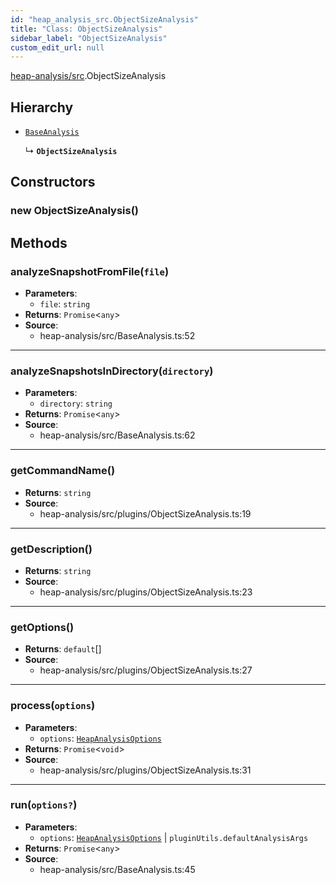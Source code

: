 ```yaml
---
id: "heap_analysis_src.ObjectSizeAnalysis"
title: "Class: ObjectSizeAnalysis"
sidebar_label: "ObjectSizeAnalysis"
custom_edit_url: null
---
```


[heap-analysis/src](../modules/heap_analysis_src.md).ObjectSizeAnalysis

## Hierarchy

- [`BaseAnalysis`](heap_analysis_src.BaseAnalysis.md)

  ↳ **`ObjectSizeAnalysis`**

## Constructors

### <a id="new objectsizeanalysis"></a>**new ObjectSizeAnalysis**()

## Methods

### <a id="analyzesnapshotfromfile"></a>**analyzeSnapshotFromFile**(`file`)

 * **Parameters**:
    * `file`: `string`
 * **Returns**: `Promise`<`any`\>
 * **Source**:
    * heap-analysis/src/BaseAnalysis.ts:52

___

### <a id="analyzesnapshotsindirectory"></a>**analyzeSnapshotsInDirectory**(`directory`)

 * **Parameters**:
    * `directory`: `string`
 * **Returns**: `Promise`<`any`\>
 * **Source**:
    * heap-analysis/src/BaseAnalysis.ts:62

___

### <a id="getcommandname"></a>**getCommandName**()

 * **Returns**: `string`
 * **Source**:
    * heap-analysis/src/plugins/ObjectSizeAnalysis.ts:19

___

### <a id="getdescription"></a>**getDescription**()

 * **Returns**: `string`
 * **Source**:
    * heap-analysis/src/plugins/ObjectSizeAnalysis.ts:23

___

### <a id="getoptions"></a>**getOptions**()

 * **Returns**: `default`[]
 * **Source**:
    * heap-analysis/src/plugins/ObjectSizeAnalysis.ts:27

___

### <a id="process"></a>**process**(`options`)

 * **Parameters**:
    * `options`: [`HeapAnalysisOptions`](../modules/heap_analysis_src.md#heapanalysisoptions)
 * **Returns**: `Promise`<`void`\>
 * **Source**:
    * heap-analysis/src/plugins/ObjectSizeAnalysis.ts:31

___

### <a id="run"></a>**run**(`options?`)

 * **Parameters**:
    * `options`: [`HeapAnalysisOptions`](../modules/heap_analysis_src.md#heapanalysisoptions) | `pluginUtils.defaultAnalysisArgs`
 * **Returns**: `Promise`<`any`\>
 * **Source**:
    * heap-analysis/src/BaseAnalysis.ts:45
